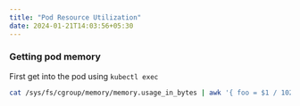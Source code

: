 ```yaml
---
title: "Pod Resource Utilization"
date: 2024-01-21T14:03:56+05:30
---
```



### Getting pod memory

First get into the pod using `kubectl exec`

```bash
cat /sys/fs/cgroup/memory/memory.usage_in_bytes | awk '{ foo = $1 / 1024 / 1024 ; print foo "MB" }'
```